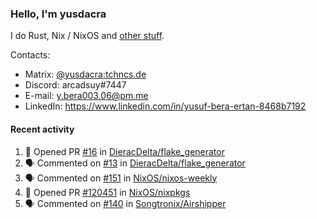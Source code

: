 ### Hello, I'm yusdacra

I do Rust, Nix / NixOS and [other stuff](https://yusdacra.gitlab.io/info/about).

Contacts:
- Matrix: [@yusdacra:tchncs.de](https://matrix.to/#/@yusdacra:tchncs.de)
- Discord: arcadsuy#7447
- E-mail: y.bera003.06@pm.me
- LinkedIn: https://www.linkedin.com/in/yusuf-bera-ertan-8468b7192

#### Recent activity

<!--START_SECTION:activity-->
1. 💪 Opened PR [#16](https://github.com/DieracDelta/flake_generator/pull/16) in [DieracDelta/flake_generator](https://github.com/DieracDelta/flake_generator)
2. 🗣 Commented on [#13](https://github.com/DieracDelta/flake_generator/issues/13) in [DieracDelta/flake_generator](https://github.com/DieracDelta/flake_generator)
3. 🗣 Commented on [#151](https://github.com/NixOS/nixos-weekly/issues/151) in [NixOS/nixos-weekly](https://github.com/NixOS/nixos-weekly)
4. 💪 Opened PR [#120451](https://github.com/NixOS/nixpkgs/pull/120451) in [NixOS/nixpkgs](https://github.com/NixOS/nixpkgs)
5. 🗣 Commented on [#140](https://github.com/Songtronix/Airshipper/issues/140) in [Songtronix/Airshipper](https://github.com/Songtronix/Airshipper)
<!--END_SECTION:activity-->
